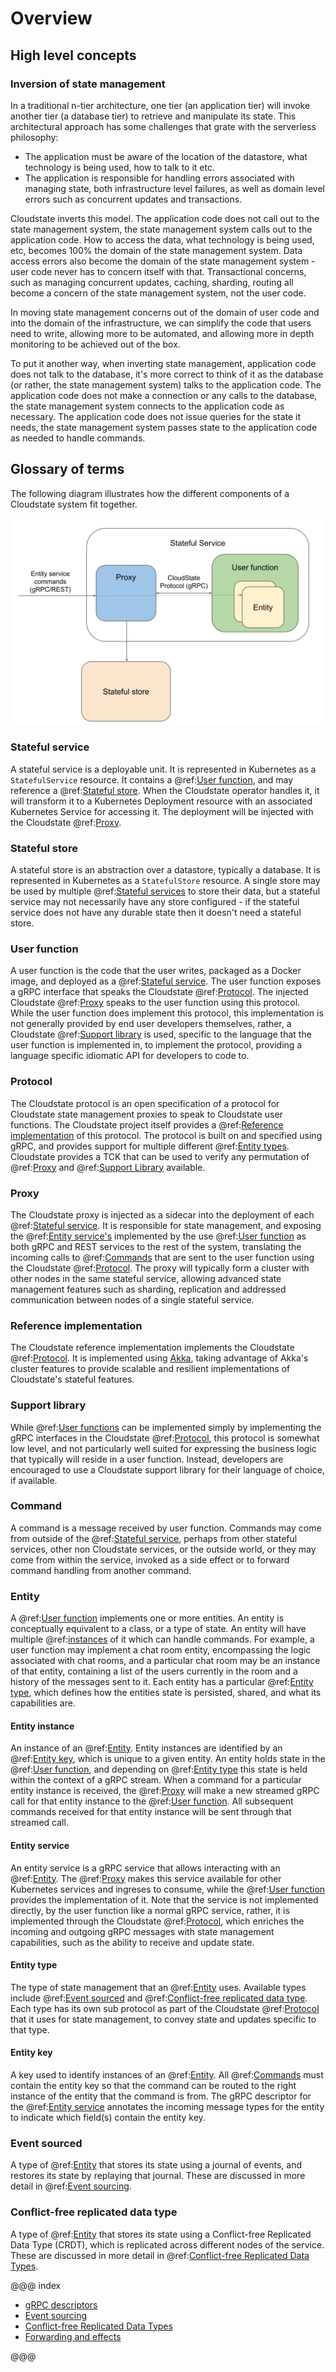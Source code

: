 # Overview

## High level concepts

### Inversion of state management

In a traditional n-tier architecture, one tier (an application tier) will invoke another tier (a database tier) to retrieve and manipulate its state. This architectural approach has some challenges that grate with the serverless philosophy:

* The application must be aware of the location of the datastore, what technology is being used, how to talk to it etc.
* The application is responsible for handling errors associated with managing state, both infrastructure level failures, as well as domain level errors such as concurrent updates and transactions.

Cloudstate inverts this model. The application code does not call out to the state management system, the state management system calls out to the application code. How to access the data, what technology is being used, etc, becomes 100% the domain of the state management system. Data access errors also become the domain of the state management system - user code never has to concern itself with that. Transactional concerns, such as managing concurrent updates, caching, sharding, routing all become a concern of the state management system, not the user code.

In moving state management concerns out of the domain of user code and into the domain of the infrastructure, we can simplify the code that users need to write, allowing more to be automated, and allowing more in depth monitoring to be achieved out of the box.

To put it another way, when inverting state management, application code does not talk to the database, it's more correct to think of it as the database (or rather, the state management system) talks to the application code. The application code does not make a connection or any calls to the database, the state management system connects to the application code as necessary. The application code does not issue queries for the state it needs, the state management system passes state to the application code as needed to handle commands.

## Glossary of terms

The following diagram illustrates how the different components of a Cloudstate system fit together.

![Diagram showing how different Cloudstate concepts fit together](overview.svg)

### Stateful service

A stateful service is a deployable unit. It is represented in Kubernetes as a `StatefulService` resource. It contains a @ref:[User function](#user-function), and may reference a @ref:[Stateful store](#stateful-store). When the Cloudstate operator handles it, it will transform it to a Kubernetes Deployment resource with an associated Kubernetes Service for accessing it. The deployment will be injected with the Cloudstate @ref:[Proxy](#proxy). 

### Stateful store

A stateful store is an abstraction over a datastore, typically a database. It is represented in Kubernetes as a `StatefulStore` resource. A single store may be used by multiple @ref:[Stateful services](#stateful-service) to store their data, but a stateful service may not necessarily have any store configured - if the stateful service does not have any durable state then it doesn't need a stateful store.

### User function

A user function is the code that the user writes, packaged as a Docker image, and deployed as a @ref:[Stateful service](#stateful-service). The user function exposes a gRPC interface that speaks the Cloudstate @ref:[Protocol](#protocol). The injected Cloudstate @ref:[Proxy](#proxy) speaks to the user function using this protocol. While the user function does implement this protocol, this implementation is not generally provided by end user developers themselves, rather, a Cloudstate @ref:[Support library](#support-library) is used, specific to the language that the user function is implemented in, to implement the protocol, providing a language specific idiomatic API for developers to code to.

### Protocol

The Cloudstate protocol is an open specification of a protocol for Cloudstate state management proxies to speak to Cloudstate user functions. The Cloudstate project itself provides a @ref:[Reference implementation](#reference-implementation) of this protocol. The protocol is built on and specified using gRPC, and provides support for multiple different @ref:[Entity types](#entity-type). Cloudstate provides a TCK that can be used to verify any permutation of @ref:[Proxy](#proxy) and @ref:[Support Library](#support-library) available.

### Proxy

The Cloudstate proxy is injected as a sidecar into the deployment of each @ref:[Stateful service](#stateful-service). It is responsible for state management, and exposing the @ref:[Entity service's](#entity-service) implemented by the use @ref:[User function](#user-function) as both gRPC and REST services to the rest of the system, translating the incoming calls to @ref:[Commands](#command) that are sent to the user function using the Cloudstate @ref:[Protocol](#protocol). The proxy will typically form a cluster with other nodes in the same stateful service, allowing advanced state management features such as sharding, replication and addressed communication between nodes of a single stateful service.

### Reference implementation

The Cloudstate reference implementation implements the Cloudstate @ref:[Protocol](#protocol). It is implemented using [Akka](https://akka.io), taking advantage of Akka's cluster features to provide scalable and resilient implementations of Cloudstate's stateful features.

### Support library

While @ref:[User functions](#user-function) can be implemented simply by implementing the gRPC interfaces in the Cloudstate @ref:[Protocol](#protocol), this protocol is somewhat low level, and not particularly well suited for expressing the business logic that typically will reside in a user function. Instead, developers are encouraged to use a Cloudstate support library for their language of choice, if available.

### Command

A command is a message received by user function. Commands may come from outside of the @ref:[Stateful service](#stateful-service), perhaps from other stateful services, other non Cloudstate services, or the outside world, or they may come from within the service, invoked as a side effect or to forward command handling from another command.

### Entity

A @ref:[User function](#user-function) implements one or more entities. An entity is conceptually equivalent to a class, or a type of state. An entity will have multiple @ref:[instances](#entity-instance) of it which can handle commands. For example, a user function may implement a chat room entity, encompassing the logic associated with chat rooms, and a particular chat room may be an instance of that entity, containing a list of the users currently in the room and a history of the messages sent to it. Each entity has a particular @ref:[Entity type](#entity-type), which defines how the entities state is persisted, shared, and what its capabilities are.

#### Entity instance

An instance of an @ref:[Entity](#entity). Entity instances are identified by an @ref:[Entity key](#entity-key), which is unique to a given entity. An entity holds state in the @ref:[User function](#user-function), and depending on @ref:[Entity type](#entity-type) this state is held within the context of a gRPC stream. When a command for a particular entity instance is received, the @ref:[Proxy](#proxy) will make a new streamed gRPC call for that entity instance to the @ref:[User function](#user-function). All subsequent commands received for that entity instance will be sent through that streamed call.

#### Entity service

An entity service is a gRPC service that allows interacting with an @ref:[Entity](#entity). The @ref:[Proxy](#proxy) makes this service available for other Kubernetes services and ingreses to consume, while the @ref:[User function](#user-function) provides the implementation of it. Note that the service is not implemented directly, by the user function like a normal gRPC service, rather, it is implemented through the Cloudstate @ref:[Protocol](#protocol), which enriches the incoming and outgoing gRPC messages with state management capabilities, such as the ability to receive and update state.

#### Entity type

The type of state management that an @ref:[Entity](#entity) uses. Available types include @ref:[Event sourced](#event-sourced) and @ref:[Conflict-free replicated data type](#conflict-free-replicated-data-type). Each type has its own sub protocol as part of the Cloudstate @ref:[Protocol](#protocol) that it uses for state management, to convey state and updates specific to that type.

#### Entity key

A key used to identify instances of an @ref:[Entity](#entity). All @ref:[Commands](#command) must contain the entity key so that the command can be routed to the right instance of the entity that the command is from. The gRPC descriptor for the @ref:[Entity service](#entity-service) annotates the incoming message types for the entity to indicate which field(s) contain the entity key.

### Event sourced

A type of @ref:[Entity](#entity) that stores its state using a journal of events, and restores its state by replaying that journal. These are discussed in more detail in @ref:[Event sourcing](eventsourced.md).

### Conflict-free replicated data type

A type of @ref:[Entity](#entity) that stores its state using a Conflict-free Replicated Data Type (CRDT), which is replicated across different nodes of the service. These are discussed in more detail in @ref:[Conflict-free Replicated Data Types](crdts.md).

@@@ index

* [gRPC descriptors](grpc.md)
* [Event sourcing](eventsourced.md)
* [Conflict-free Replicated Data Types](crdts.md)
* [Forwarding and effects](effects.md)

@@@

